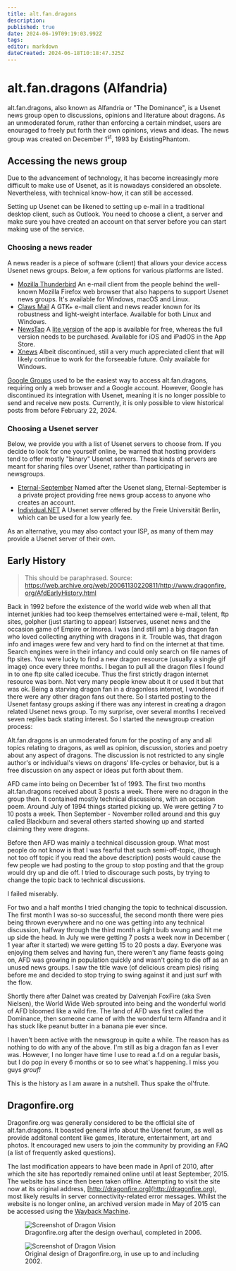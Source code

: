 ```yaml
---
title: alt.fan.dragons
description: 
published: true
date: 2024-06-19T09:19:03.992Z
tags: 
editor: markdown
dateCreated: 2024-06-18T10:18:47.325Z
---
```


# alt.fan.dragons (Alfandria)
alt.fan.dragons, also known as Alfandria or "The Dominance", is a Usenet news group open to discussions, opinions and literature about dragons. As an unmoderated forum, rather than enforcing a certain mindset, users are enouraged to freely put forth their own opinions, views and ideas. The news group was created on December 1<sup>st</sup>, 1993 by ExistingPhantom.
 
## Accessing the news group
 
Due to the advancement of technology, it has become increasingly more difficult to make use of Usenet, as it is nowadays considered an obsolete. Nevertheless, with technical know-how, it can still be accessed.

Setting up Usenet can be likened to setting up e-mail in a traditional desktop client, such as Outlook. You need to choose a client, a server and make sure you have created an account on that server before you can start making use of the service.

### Choosing a news reader
A news reader is a piece of software (client) that allows your device access Usenet news groups. Below, a few options for various platforms are listed.

* [Mozilla Thunderbird](https://www.thunderbird.net)
An e-mail client from the people behind the well-known Mozilla Firefox web browser that also happens to support Usenet news groups. It's available for Windows, macOS and Linux.
* [Claws Mail](https://www.claws-mail.org)
A GTK+ e-mail client and news reader known for its robustness and light-weight interface. Available for both Linux and Windows.
* [NewsTap](https://apps.apple.com/app/newstap-usenet-newsreader/id292410356)
A [lite version](https://apps.apple.com/app/newstap-lite-usenet-reader/id297063247) of the app is available for free, whereas the full version needs to be purchased. Available for iOS and iPadOS in the App Store.
* [Xnews](https://web.archive.org/web/20141227184804/http://xnews.newsguy.com/)
Albeit discontinued, still a very much appreciated client that will likely continue to work for the forseeable future. Only available for Windows.

[Google Groups](https://groups.google.com/g/alt.fan.dragons) used to be the easiest way to access alt.fan.dragons, requiring only a web browser and a Google account. However, Google has discontinued its integration with Usenet, meaning it is no longer possible to send and receive new posts. Currently, it is only possible to view historical posts from before February 22, 2024.

### Choosing a Usenet server
Below, we provide you with a list of Usenet servers to choose from. If you decide to look for one yourself online, be warned that hosting providers tend to offer mostly "binary" Usenet servers. These kinds of servers are meant for sharing files over Usenet, rather than participating in newsgroups.

* [Eternal-September](https://www.eternal-september.org)
Named after the Usenet slang, Eternal-September is a private project providing free news group access to anyone who creates an account.
* [Individual.NET](https://individual.net)
A Usenet server offered by the Freie Universität Berlin, which can be used for a low yearly fee.

As an alternative, you may also contact your ISP, as many of them may provide a Usenet server of their own.

## Early History
> This should be paraphrased. Source: https://web.archive.org/web/20061130220811/http://www.dragonfire.org/AfdEarlyHistory.html

Back in 1992 before the existence of the world wide web when all that internet junkies had too keep themselves entertained were e-mail, telent, ftp sites, golpher (just starting to appear) listserves, usenet news and the occasion game of Empire or Imorea. I was (and still am) a big dragon fan who loved collecting anything with dragons in it. Trouble was, that dragon info and images were few and very hard to find on the internet at that time. Search engines were in their infancy and could only search on file names of ftp sites. You were lucky to find a new dragon resource (usually a single gif image) once every three months. I began to pull all the dragon files I found in to one ftp site called icecube. Thus the first strictly dragon internet resource was born. Not very many people knew about it or used it but that was ok. Being a starving dragon fan in a dragonless internet, I wondered if there were any other dragon fans out there. So I started posting to the Usenet fantasy groups asking if there was any interest in creating a dragon related Usenet news group. To my surprise, over several months I received seven replies back stating interest. So I started the newsgroup creation process:

Alt.fan.dragons is an unmoderated forum for the posting of any and all topics relating to dragons, as well as opinion, discussion, stories and poetry about any aspect of dragons. The discussion is not restricted to any single author's or individual's views on dragons' life-cycles or behavior, but is a free discussion on any aspect or ideas put forth about them.

AFD came into being on December 1st of 1993. The first two months alt.fan.dragons received about 3 posts a week. There were no dragon in the group then. It contained mostly technical discussions, with an occasion poem. Around July of 1994 things started picking up. We were getting 7 to 10 posts a week. Then September - November rolled around and this guy called Blackburn and several others started showing up and started claiming they were dragons.

Before then AFD was mainly a technical discussion group. What most people do not know is that I was fearful that such semi-off-topic, (though not too off topic if you read the above description) posts would cause the few people we had posting to the group to stop posting and that the group would dry up and die off. I tried to discourage such posts, by trying to change the topic back to technical discussions.

I failed miserably.

For two and a half months I tried changing the topic to technical discussion. The first month I was so-so successful, the second month there were pies being thrown everywhere and no one was getting into any technical discussion, halfway through the third month a light bulb swung and hit me up side the head. In July we were getting 7 posts a week now in December ( 1 year after it started) we were getting 15 to 20 posts a day. Everyone was enjoying them selves and having fun, there weren't any flame feasts going on, AFD was growing in population quickly and wasn't going to die off as an unused news groups. I saw the title wave (of delicious cream pies) rising before me and decided to stop trying to swing against it and just surf with the flow.

Shortly there after Dalnet was created by Dalvenjah FoxFire (aka Sven Nielsen), the World Wide Web sprouted into being and the wonderful world of AFD bloomed like a wild fire. The land of AFD was first called the Dominance, then someone came of with the wonderful term Alfandra and it has stuck like peanut butter in a banana pie ever since.

I haven't been active with the newsgroup in quite a while. The reason has as nothing to do with any of the above. I'm still as big a dragon fan as I ever was. However, I no longer have time I use to read a.f.d on a regular basis, but I do pop in every 6 months or so to see what's happening. I miss you guys *grouf!*

This is the history as I am aware in a nutshell. Thus spake the ol'frute. 

## Dragonfire.org
Dragonfire.org was generally considered to be the official site of alt.fan.dragons. It boasted general info about the Usenet forum, as well as provide additonal content like games, literature, entertainment, art and photos. It encouraged new users to join the community by providing an FAQ (a list of frequently asked questions).

The last modification appears to have been made in April of 2010, after which the site has reportedly remained online until at least September, 2015. The website has since then been taken offline. Attempting to visit the site now at its original address, [http://dragonfire.org](http://dragonfire.org), most likely results in server connectivity-related error messages. Whilst the website is no longer online, an archived version made in May of 2015 can be accessed using the [Wayback Machine](https://web.archive.org/web/20150521031857/http://www.dragonfire.org/).

<figure>
  <img src="https://i.imgur.com/W9Uw0uz.png" alt="Screenshot of Dragon Vision"/>
  <figcaption>Dragonfire.org after the design overhaul, completed in 2006.</figcaption>
</figure>

<figure>
  <img src="https://i.imgur.com/KPFArUk.png" alt="Screenshot of Dragon Vision"/>
  <figcaption>Original design of Dragonfire.org, in use up to and including 2002.</figcaption>
</figure>